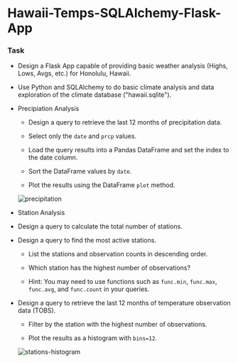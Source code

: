 # **Hawaii-Temps-SQLAlchemy-Flask-App**

### Task

* Design a Flask App capable of providing basic weather analysis (Highs, Lows, Avgs, etc.) for Honolulu, Hawaii.
* Use Python and SQLAlchemy to do basic climate analysis and data exploration of the climate database ("hawaii.sqlite").

* Precipiation Analysis
    * Design a query to retrieve the last 12 months of precipitation data.

    * Select only the `date` and `prcp` values.

    * Load the query results into a Pandas DataFrame and set the index to the date column.

    * Sort the DataFrame values by `date`.

    * Plot the results using the DataFrame `plot` method.
    
    ![precipitation](https://github.com/michaellegg16/sqlalchemy-challenge/blob/master/Images/precipitation.png)
    
* Station Analysis

* Design a query to calculate the total number of stations.

* Design a query to find the most active stations.

  * List the stations and observation counts in descending order.

  * Which station has the highest number of observations?

  * Hint: You may need to use functions such as `func.min`, `func.max`, `func.avg`, and `func.count` in your queries.

* Design a query to retrieve the last 12 months of temperature observation data (TOBS).

  * Filter by the station with the highest number of observations.

  * Plot the results as a histogram with `bins=12`.
  
  ![stations-histogram](https://github.com/michaellegg16/sqlalchemy-challenge/blob/master/Images/station-histogram.png)
  
  
